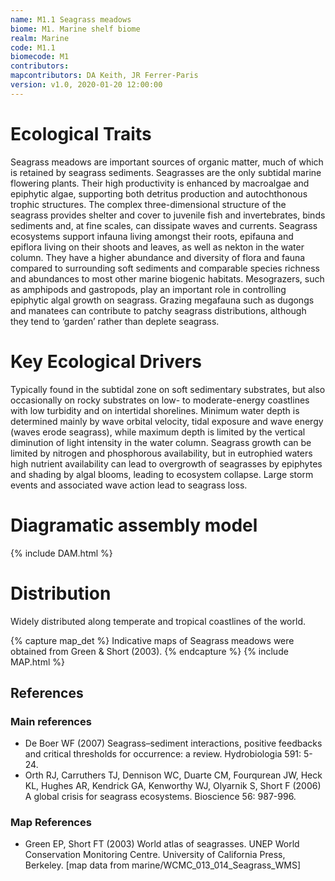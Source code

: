 ```yaml
---
name: M1.1 Seagrass meadows
biome: M1. Marine shelf biome
realm: Marine
code: M1.1
biomecode: M1
contributors: 
mapcontributors: DA Keith, JR Ferrer-Paris
version: v1.0, 2020-01-20 12:00:00
---
```

# Ecological Traits
 
Seagrass meadows are important sources of organic matter, much of which is retained by seagrass sediments. Seagrasses are the only subtidal marine flowering plants. Their high productivity is enhanced by macroalgae and epiphytic algae, supporting both detritus production and autochthonous trophic structures. The complex three-dimensional structure of the seagrass provides shelter and cover to juvenile fish and invertebrates, binds sediments and, at fine scales, can dissipate waves and currents. Seagrass ecosystems support infauna living amongst their roots, epifauna and epiflora living on their shoots and leaves, as well as nekton in the water column. They have a higher abundance and diversity of flora and fauna compared to surrounding soft sediments and comparable species richness and abundances to most other marine biogenic habitats. Mesograzers, such as amphipods and gastropods, play an important role in controlling epiphytic algal growth on seagrass. Grazing megafauna such as dugongs and manatees can contribute to patchy seagrass distributions, although they tend to ‘garden’ rather than deplete seagrass.
 
# Key Ecological Drivers
 
Typically found in the subtidal zone on soft sedimentary substrates, but also occasionally on rocky substrates on low- to moderate-energy coastlines with low turbidity and on intertidal shorelines. Minimum water depth is determined mainly by wave orbital velocity, tidal exposure and wave energy (waves erode seagrass), while maximum depth is limited by the vertical diminution of light intensity in the water column. Seagrass growth can be limited by nitrogen and phosphorous availability, but in eutrophied waters high nutrient availability can lead to overgrowth of seagrasses by epiphytes and shading by algal blooms, leading to ecosystem collapse. Large storm events and associated wave action lead to seagrass loss.
 
# Diagramatic assembly model
 
{% include DAM.html %}
 
# Distribution
 
Widely distributed along temperate and tropical coastlines of the world.

{% capture map_det %}
Indicative maps of Seagrass meadows were obtained from Green & Short (2003).
{% endcapture %}
{% include MAP.html %}

## References
### Main references
* De Boer WF (2007) Seagrass–sediment interactions, positive feedbacks and critical thresholds for occurrence: a review. Hydrobiologia 591: 5-24.
* Orth RJ, Carruthers TJ, Dennison WC, Duarte CM, Fourqurean JW, Heck KL, Hughes AR, Kendrick GA, Kenworthy WJ, Olyarnik S, Short F (2006) A global crisis for seagrass ecosystems. Bioscience 56: 987-996.
### Map References
* Green EP, Short FT (2003) World atlas of seagrasses. UNEP World Conservation Monitoring Centre. University of California Press, Berkeley. [map data from marine/WCMC_013_014_Seagrass_WMS]
